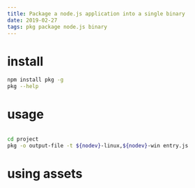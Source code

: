 ```yaml
---
title: Package a node.js application into a single binary
date: 2019-02-27
tags: pkg package node.js binary
---
```


# install
````bash
npm install pkg -g
pkg --help
````

# usage

````bash

cd project
pkg -o output-file -t ${nodev}-linux,${nodev}-win entry.js
````

# using assets


